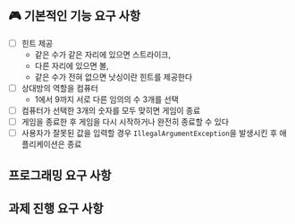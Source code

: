 ## 🎮 기본적인 기능 요구 사항
- [ ] 힌트 제공
  - 같은 수가 같은 자리에 있으면 스트라이크, 
  - 다른 자리에 있으면 볼, 
  - 같은 수가 전혀 없으면 낫싱이란 힌트를 제공한다
- [ ] 상대방의 역할을 컴퓨터
  - 1에서 9까지 서로 다른 임의의 수 3개를 선택
- [ ] 컴퓨터가 선택한 3개의 숫자를 모두 맞히면 게임이 종료
- [ ] 게임을 종료한 후 게임을 다시 시작하거나 완전히 종료할 수 있다
- [ ] 사용자가 잘못된 값을 입력할 경우 `IllegalArgumentException`을 발생시킨 후 애플리케이션은 종료

## 프로그래밍 요구 사항

## 과제 진행 요구 사항